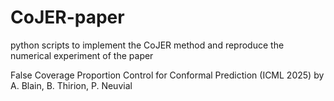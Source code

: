 # CoJER-paper

python scripts to implement the CoJER method and reproduce the numerical experiment of the paper

False Coverage Proportion Control for Conformal Prediction (ICML 2025)
by A. Blain, B. Thirion, P. Neuvial
